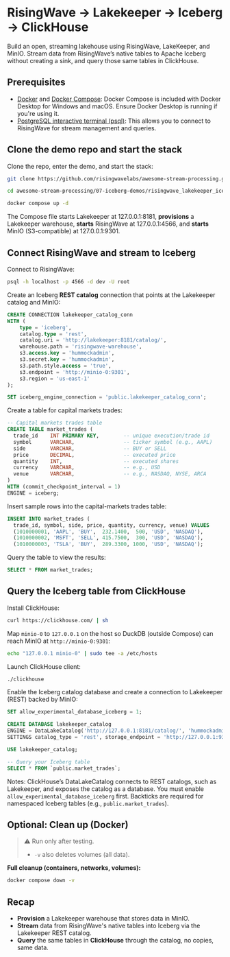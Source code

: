 # RisingWave → Lakekeeper → Iceberg → ClickHouse

Build an open, streaming lakehouse using RisingWave, LakeKeeper, and MinIO. Stream data from RisingWave’s native tables to Apache Iceberg without creating a sink, and query those same tables in ClickHouse.

## Prerequisites

* [Docker](https://docs.docker.com/get-docker/) and [Docker Compose](https://docs.docker.com/compose/install/): Docker Compose is included with Docker Desktop for Windows and macOS. Ensure Docker Desktop is running if you're using it.
* [PostgreSQL interactive terminal (psql)](https://www.postgresql.org/download/): This allows you to connect to RisingWave for stream management and queries.

## Clone the demo repo and start the stack

Clone the repo, enter the demo, and start the stack:

```bash
git clone https://github.com/risingwavelabs/awesome-stream-processing.git

cd awesome-stream-processing/07-iceberg-demos/risingwave_lakekeeper_iceberg_clickhouse

docker compose up -d
```
The Compose file starts Lakekeeper at 127.0.0.1:8181, **provisions** a Lakekeeper warehouse, **starts** RisingWave at 127.0.0.1:4566, and **starts** MinIO (S3-compatible) at 127.0.0.1:9301.

## Connect RisingWave and stream to Iceberg

Connect to RisingWave:

```bash
psql -h localhost -p 4566 -d dev -U root
```

Create an Iceberg **REST catalog** connection that points at the Lakekeeper catalog and MinIO:

```sql
CREATE CONNECTION lakekeeper_catalog_conn
WITH (
    type = 'iceberg',
    catalog.type = 'rest',
    catalog.uri = 'http://lakekeeper:8181/catalog/',
    warehouse.path = 'risingwave-warehouse',
    s3.access.key = 'hummockadmin',
    s3.secret.key = 'hummockadmin',
    s3.path.style.access = 'true',
    s3.endpoint = 'http://minio-0:9301',
    s3.region = 'us-east-1'
);
```
```sql
SET iceberg_engine_connection = 'public.lakekeeper_catalog_conn';
```

Create a table for capital markets trades:

```sql
-- Capital markets trades table
CREATE TABLE market_trades (
  trade_id    INT PRIMARY KEY,        -- unique execution/trade id
  symbol      VARCHAR,                -- ticker symbol (e.g., AAPL)
  side        VARCHAR,                -- BUY or SELL
  price       DECIMAL,                -- executed price
  quantity    INT,                    -- executed shares
  currency    VARCHAR,                -- e.g., USD
  venue       VARCHAR,                -- e.g., NASDAQ, NYSE, ARCA
)
WITH (commit_checkpoint_interval = 1)
ENGINE = iceberg;
```

Insert sample rows into the capital-markets trades table:

```sql
INSERT INTO market_trades (
  trade_id, symbol, side, price, quantity, currency, venue) VALUES
  (1010000001, 'AAPL', 'BUY',  232.1400,  500, 'USD', 'NASDAQ'),
  (1010000002, 'MSFT', 'SELL', 415.7500,  300, 'USD', 'NASDAQ'),
  (1010000003, 'TSLA', 'BUY',  289.3300, 1000, 'USD', 'NASDAQ');
```

Query the table to view the results:

```sql
SELECT * FROM market_trades;
```

## Query the Iceberg table from ClickHouse

Install ClickHouse:

```bash
curl https://clickhouse.com/ | sh
```
Map `minio-0` to `127.0.0.1` on the host so DuckDB (outside Compose) can reach MinIO at `http://minio-0:9301`:

```bash
echo "127.0.0.1 minio-0" | sudo tee -a /etc/hosts
```

Launch ClickHouse client:

```bash
./clickhouse
```

Enable the Iceberg catalog database and create a connection to Lakekeeper (REST) backed by MinIO:

```sql
SET allow_experimental_database_iceberg = 1;

CREATE DATABASE lakekeeper_catalog
ENGINE = DataLakeCatalog('http://127.0.0.1:8181/catalog/', 'hummockadmin', 'hummockadmin')
SETTINGS catalog_type = 'rest', storage_endpoint = 'http://127.0.0.1:9301/', warehouse = 'risingwave-warehouse';

USE lakekeeper_catalog;

-- Query your Iceberg table 
SELECT * FROM `public.market_trades`;
```

Notes: ClickHouse’s DataLakeCatalog connects to REST catalogs, such as Lakekeeper, and exposes the catalog as a database. You must enable `allow_experimental_database_iceberg` first. Backticks are required for namespaced Iceberg tables (e.g., `public.market_trades`).

## Optional: Clean up (Docker)

> ⚠️ Run only after testing.
>
> * `-v` also deletes volumes (all data).

**Full cleanup (containers, networks, volumes):**

```bash
docker compose down -v
```

## Recap

* **Provision** a Lakekeeper warehouse that stores data in MinIO.
* **Stream** data from RisingWave's native tables into Iceberg via the Lakekeeper REST catalog.
* **Query** the same tables in **ClickHouse** through the catalog, no copies, same data.
